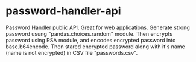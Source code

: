 # password-handler-api
Password Handler public API. Great for web applications.
Generate strong password usung "pandas.choices.random" module.
Then encrypts password using RSA module, and encodes encrypted password into base.b64encode. Then stared encrypted password along with it's name (name is not encrypted) in CSV file "passwords.csv".

